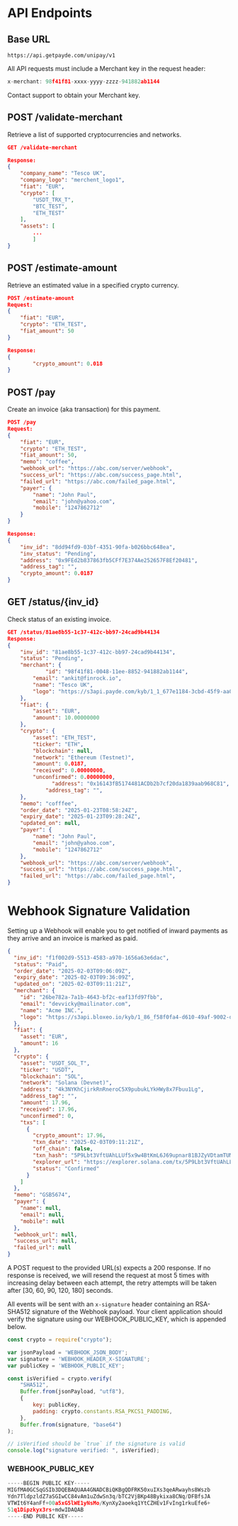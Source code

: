 # API Endpoints

## Base URL

```
https://api.getpayde.com/unipay/v1
```

All API requests must include a Merchant key in the request header:

```jsx
x-merchant: 98f41f81-xxxx-yyyy-zzzz-941882ab1144
```

Contact support to obtain your Merchant key. 

## POST /validate-merchant

Retrieve a list of supported cryptocurrencies and networks.

```json
GET /validate-merchant

Response:
{
    "company_name": "Tesco UK",
    "company_logo": "merchent_logo1",
    "fiat": "EUR",
    "crypto": [
        "USDT_TRX_T",
        "BTC_TEST",
        "ETH_TEST"
    ],
    "assets": [
        ...
        ]
}
```

## POST /estimate-amount

Retrieve an estimated value in a specified crypto currency.

```json
POST /estimate-amount
Request:
{
    "fiat": "EUR",
    "crypto": "ETH_TEST",
    "fiat_amount": 50
}

Response:
{
		"crypto_amount": 0.018
}
```

## POST /pay

Create an invoice (aka transaction) for this payment.

```json
POST /pay
Request:
{
    "fiat": "EUR",
    "crypto": "ETH_TEST",
    "fiat_amount": 50,
    "memo": "coffee",
    "webhook_url": "https://abc.com/server/webhook",
    "success_url": "https://abc.com/success_page.html",
    "failed_url": "https://abc.com/failed_page.html",
    "payer": {
	    "name": "John Paul",
	    "email": "john@yahoo.com",
	    "mobile": "1247862712"
    } 
}

Response:
{
    "inv_id": "8dd94fd9-03bf-4351-90fa-b026bbc648ea",
    "inv_status": "Pending",
    "address": "0x9FEd2b837863fb5CFf7E374Ae252657F8Ef20481",
    "address_tag": "",
    "crypto_amount": 0.0187
}
```

## GET /status/{inv_id}

Check status of an existing invoice.

```json
GET /status/81ae8b55-1c37-412c-bb97-24cad9b44134
Response:
{
    "inv_id": "81ae8b55-1c37-412c-bb97-24cad9b44134",
    "status": "Pending",
    "merchant": {
		    "id": "98f41f81-0048-11ee-8852-941882ab1144",
        "email": "ankit@finrock.io",
        "name": "Tesco UK",
        "logo": "https://s3api.payde.com/kyb/1_1_677e1184-3cbd-45f9-aa02-20a5c19a0943.png?AWSAccessKeyId=L7jSNP8TlTQwJhmcxrDx&Expires=1769157072&Signature=1jfhKyP7qFalyuWyscZfJ5z%2BTxA%3D"
    },
    "fiat": {
        "asset": "EUR",
        "amount": 10.00000000
    },
    "crypto": {
        "asset": "ETH_TEST",
        "ticker": "ETH",
        "blockchain": null,
        "network": "Ethereum (Testnet)",
        "amount": 0.0187,
        "received": 0.00000000,
        "unconfirmed": 0.00000000,    
			  "address": "0x16143fB5174481ACDb2b7cf20da1839aab968C81",
		    "address_tag": "",
    },
    "memo": "cofffee",
    "order_date": "2025-01-23T08:58:24Z",
    "expiry_date": "2025-01-23T09:28:24Z",
    "updated_on": null,
    "payer": {
	    "name": "John Paul",
	    "email": "john@yahoo.com",
	    "mobile": "1247862712"
    },
    "webhook_url": "https://abc.com/server/webhook",
    "success_url": "https://abc.com/success_page.html",
    "failed_url": "https://abc.com/failed_page.html",
}
```

# Webhook Signature Validation

Setting up a Webhook will enable you to get notified of inward payments as they arrive and an invoice is marked as paid. 

```json
{
  "inv_id": "f1f002d9-5513-4583-a970-1656a63e6dac",
  "status": "Paid",
  "order_date": "2025-02-03T09:06:09Z",
  "expiry_date": "2025-02-03T09:36:09Z",
  "updated_on": "2025-02-03T09:11:21Z",
  "merchant": {
    "id": "26be782a-7a1b-4643-bf2c-eaf13fd97fbb",
    "email": "devvicky@mailinator.com",
    "name": "Acme INC.",
    "logo": "https://s3api.bloxeo.io/kyb/1_86_f58f0fa4-d610-49af-9002-dd7f077167a0.png?AWSAccessKeyId=L7jSNP8TlTQwJhmcxrDx&Expires=1770109872&Signature=HvozA5hFcf1PF6vMieS5%2FKnXABk%3D"
  },
  "fiat": {
    "asset": "EUR",
    "amount": 16
  },
  "crypto": {
    "asset": "USDT_SOL_T",
    "ticker": "USDT",
    "blockchain": "SOL",
    "network": "Solana (Devnet)",
    "address": "4k3NYKhCjirkRnRneroC5X9pubukLYkHWy8x7Fbuu1Lg",
    "address_tag": "",
    "amount": 17.96,
    "received": 17.96,
    "unconfirmed": 0,
    "txs": [
      {
        "crypto_amount": 17.96,
        "txn_date": "2025-02-03T09:11:21Z",
        "off_chain": false,
        "txn_hash": "5P9Lbt3VftUAhLLUf5x9w4BtKmL6J69upnar81BJZyVDtamTUMgqSQp72GzXsuq6WLuM3P2oBM9RxXn8pS6AvYm2",
        "explorer_url": "https://explorer.solana.com/tx/5P9Lbt3VftUAhLLUf5x9w4BtKmL6J69upnar81BJZyVDtamTUMgqSQp72GzXsuq6WLuM3P2oBM9RxXn8pS6AvYm2?cluster=devnet",
        "status": "Confirmed"
      }
    ]
  },
  "memo": "GSB5674",
  "payer": {
    "name": null,
    "email": null,
    "mobile": null
  },
  "webhook_url": null,
  "success_url": null,
  "failed_url": null
}
```

A POST request to the provided URL(s) expects a 200 response. If no response is received, we will resend the request at most 5 times with increasing delay between each attempt, the retry attempts will be taken after [30, 60, 90, 120, 180] seconds.

All events will be sent with an `x-signature` header containing an RSA-SHA512 signature of the Webhook payload. Your client application should verify the signature using our WEBHOOK_PUBLIC_KEY, which is appended below.

```jsx
const crypto = require("crypto");

var jsonPayload = 'WEBHOOK_JSON_BODY';
var signature = 'WEBHOOK_HEADER_X-SIGNATURE';
var publicKey = 'WEBHOOK_PUBLIC_KEY';

const isVerified = crypto.verify(
    "SHA512",
    Buffer.from(jsonPayload, "utf8"),
    {
        key: publicKey,
        padding: crypto.constants.RSA_PKCS1_PADDING,
    },
    Buffer.from(signature, "base64")
);

// isVerified should be `true` if the signature is valid
console.log("signature verified: ", isVerified);
```

### WEBHOOK_PUBLIC_KEY

```jsx
-----BEGIN PUBLIC KEY-----
MIGfMA0GCSqGSIb3DQEBAQUAA4GNADCBiQKBgQDFRK50xuIXs3qeARwayhs8Wszb
Ydn7TldpzldZ7aSGIwCC84vAm1uZdwSn3q/bTC2VjBKp48Bykixa8CNq/DFBfsJA
VTWIt6Y4anFf+00a5xG5lWE1yNsMo/KynXy2aoekq1YtCZHEv1FvIng1rkuEfe6+
51q1Dipzkyx3rs+mdwIDAQAB
-----END PUBLIC KEY-----
```